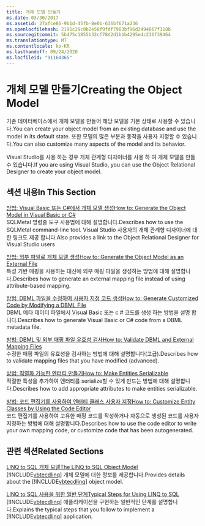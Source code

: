 ```yaml
---
title: 개체 모델 만들기
ms.date: 03/30/2017
ms.assetid: 27afce86-9b1d-45fb-8e0b-636bf671a236
ms.openlocfilehash: 2191c29c0b2e56f9fdf7983bf96d2494867f318b
ms.sourcegitcommit: 5b475c1855b32cf78d2d1bbb4295e4c236f39464
ms.translationtype: MT
ms.contentlocale: ko-KR
ms.lasthandoff: 09/24/2020
ms.locfileid: "91164365"
---
```

# <a name="creating-the-object-model"></a><span data-ttu-id="a4843-102">개체 모델 만들기</span><span class="sxs-lookup"><span data-stu-id="a4843-102">Creating the Object Model</span></span>

<span data-ttu-id="a4843-103">기존 데이터베이스에서 개체 모델을 만들어 해당 모델을 기본 상태로 사용할 수 있습니다.</span><span class="sxs-lookup"><span data-stu-id="a4843-103">You can create your object model from an existing database and use the model in its default state.</span></span> <span data-ttu-id="a4843-104">또한 모델의 많은 부분과 동작을 사용자 지정할 수 있습니다.</span><span class="sxs-lookup"><span data-stu-id="a4843-104">You can also customize many aspects of the model and its behavior.</span></span>  
  
 <span data-ttu-id="a4843-105">Visual Studio를 사용 하는 경우 개체 관계형 디자이너를 사용 하 여 개체 모델을 만들 수 있습니다.</span><span class="sxs-lookup"><span data-stu-id="a4843-105">If you are using Visual Studio, you can use the Object Relational Designer to create your object model.</span></span>  
  
## <a name="in-this-section"></a><span data-ttu-id="a4843-106">섹션 내용</span><span class="sxs-lookup"><span data-stu-id="a4843-106">In This Section</span></span>  

 [<span data-ttu-id="a4843-107">방법: Visual Basic 또는 C#에서 개체 모델 생성</span><span class="sxs-lookup"><span data-stu-id="a4843-107">How to: Generate the Object Model in Visual Basic or C#</span></span>](how-to-generate-the-object-model-in-visual-basic-or-csharp.md)  
 <span data-ttu-id="a4843-108">SQLMetal 명령줄 도구 사용법에 대해 설명합니다.</span><span class="sxs-lookup"><span data-stu-id="a4843-108">Describes how to use the SQLMetal command-line tool.</span></span> <span data-ttu-id="a4843-109">Visual Studio 사용자의 개체 관계형 디자이너에 대 한 링크도 제공 합니다.</span><span class="sxs-lookup"><span data-stu-id="a4843-109">Also provides a link to the Object Relational Designer for Visual Studio users</span></span>  
  
 [<span data-ttu-id="a4843-110">방법: 외부 파일로 개체 모델 생성</span><span class="sxs-lookup"><span data-stu-id="a4843-110">How to: Generate the Object Model as an External File</span></span>](how-to-generate-the-object-model-as-an-external-file.md)  
 <span data-ttu-id="a4843-111">특성 기반 매핑을 사용하는 대신에 외부 매핑 파일을 생성하는 방법에 대해 설명합니다.</span><span class="sxs-lookup"><span data-stu-id="a4843-111">Describes how to generate an external mapping file instead of using attribute-based mapping.</span></span>  
  
 [<span data-ttu-id="a4843-112">방법: DBML 파일을 수정하여 사용자 지정 코드 생성</span><span class="sxs-lookup"><span data-stu-id="a4843-112">How to: Generate Customized Code by Modifying a DBML File</span></span>](how-to-generate-customized-code-by-modifying-a-dbml-file.md)  
 <span data-ttu-id="a4843-113">DBML 메타 데이터 파일에서 Visual Basic 또는 c # 코드를 생성 하는 방법을 설명 합니다.</span><span class="sxs-lookup"><span data-stu-id="a4843-113">Describes how to generate Visual Basic or C# code from a DBML metadata file.</span></span>  
  
 [<span data-ttu-id="a4843-114">방법: DBML 및 외부 매핑 파일 유효성 검사</span><span class="sxs-lookup"><span data-stu-id="a4843-114">How to: Validate DBML and External Mapping Files</span></span>](how-to-validate-dbml-and-external-mapping-files.md)  
 <span data-ttu-id="a4843-115">수정한 매핑 파일의 유효성을 검사하는 방법에 대해 설명합니다(고급).</span><span class="sxs-lookup"><span data-stu-id="a4843-115">Describes how to validate mapping files that you have modified (advanced).</span></span>  
  
 [<span data-ttu-id="a4843-116">방법: 직렬화 가능한 엔터티 만들기</span><span class="sxs-lookup"><span data-stu-id="a4843-116">How to: Make Entities Serializable</span></span>](how-to-make-entities-serializable.md)  
 <span data-ttu-id="a4843-117">적절한 특성을 추가하여 엔터티를 serialize할 수 있게 만드는 방법에 대해 설명합니다.</span><span class="sxs-lookup"><span data-stu-id="a4843-117">Describes how to add appropriate attributes to make entities serializable.</span></span>  
  
 [<span data-ttu-id="a4843-118">방법: 코드 편집기를 사용하여 엔터티 클래스 사용자 지정</span><span class="sxs-lookup"><span data-stu-id="a4843-118">How to: Customize Entity Classes by Using the Code Editor</span></span>](how-to-customize-entity-classes-by-using-the-code-editor.md)  
 <span data-ttu-id="a4843-119">코드 편집기를 사용하여 고유한 매핑 코드를 작성하거나 자동으로 생성된 코드를 사용자 지정하는 방법에 대해 설명합니다.</span><span class="sxs-lookup"><span data-stu-id="a4843-119">Describes how to use the code editor to write your own mapping code, or customize code that has been autogenerated.</span></span>  
  
## <a name="related-sections"></a><span data-ttu-id="a4843-120">관련 섹션</span><span class="sxs-lookup"><span data-stu-id="a4843-120">Related Sections</span></span>  

 [<span data-ttu-id="a4843-121">LINQ to SQL 개체 모델</span><span class="sxs-lookup"><span data-stu-id="a4843-121">The LINQ to SQL Object Model</span></span>](the-linq-to-sql-object-model.md)  
 <span data-ttu-id="a4843-122">[!INCLUDE[vbtecdlinq](../../../../../../includes/vbtecdlinq-md.md)] 개체 모델에 대한 정보를 제공합니다.</span><span class="sxs-lookup"><span data-stu-id="a4843-122">Provides details about the [!INCLUDE[vbtecdlinq](../../../../../../includes/vbtecdlinq-md.md)] object model.</span></span>  
  
 [<span data-ttu-id="a4843-123">LINQ to SQL 사용을 위한 일반 단계</span><span class="sxs-lookup"><span data-stu-id="a4843-123">Typical Steps for Using LINQ to SQL</span></span>](typical-steps-for-using-linq-to-sql.md)  
 <span data-ttu-id="a4843-124">[!INCLUDE[vbtecdlinq](../../../../../../includes/vbtecdlinq-md.md)] 애플리케이션을 구현하는 일반적인 단계를 설명합니다.</span><span class="sxs-lookup"><span data-stu-id="a4843-124">Explains the typical steps that you follow to implement a [!INCLUDE[vbtecdlinq](../../../../../../includes/vbtecdlinq-md.md)] application.</span></span>
